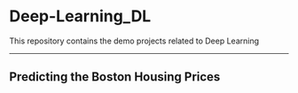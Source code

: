 # Deep-Learning_DL

This repository contains the demo projects related to Deep Learning
_______________________________________________________________________

## Predicting the Boston Housing Prices
